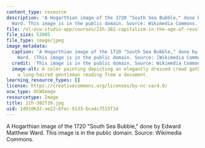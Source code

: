 ```yaml
---
content_type: resource
description: 'A Hogarthian image of the 1720 "South Sea Bubble," done by Edward Matthew
  Ward. This image is in the public domain. Source: Wikimedia Commons.'
file: /ol-ocw-studio-app/courses/21h-382-capitalism-in-the-age-of-revolution-fall-2016/1d810632ae226fec9133bca4c7515f1d_21h-382f16.jpg
file_size: 52005
file_type: image/jpeg
image_metadata:
  caption: 'A Hogarthian image of the 1720 "South Sea Bubble," done by Edward Matthew
    Ward. (This image is in the public domain. Source: [Wikimedia Commons](http://commons.wikimedia.org/wiki/File:South_Sea_Bubble.jpg).)'
  credit: 'This image is in the public domain. Source: Wikimedia Commons.'
  image-alt: A color painting depicting an elegantly dressed crowd gathered around
    a long-haired gentleman reading from a document.
learning_resource_types: []
license: https://creativecommons.org/licenses/by-nc-sa/4.0/
ocw_type: OCWImage
resourcetype: Image
title: 21h-382f16.jpg
uid: 1d810632-ae22-6fec-9133-bca4c7515f1d
---
```

A Hogarthian image of the 1720 "South Sea Bubble," done by Edward Matthew Ward. This image is in the public domain. Source: Wikimedia Commons.